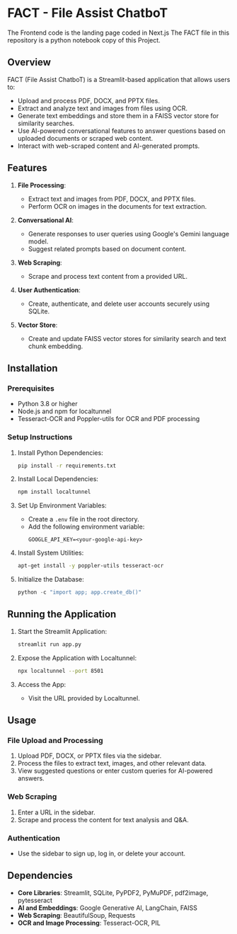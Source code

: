 # FACT - File Assist ChatboT

The Frontend code is the landing page coded in Next.js
The FACT file in this repository is a python notebook copy of this Project.

## Overview
FACT (File Assist ChatboT) is a Streamlit-based application that allows users to:
- Upload and process PDF, DOCX, and PPTX files.
- Extract and analyze text and images from files using OCR.
- Generate text embeddings and store them in a FAISS vector store for similarity searches.
- Use AI-powered conversational features to answer questions based on uploaded documents or scraped web content.
- Interact with web-scraped content and AI-generated prompts.

## Features
1. **File Processing**:  
   - Extract text and images from PDF, DOCX, and PPTX files.
   - Perform OCR on images in the documents for text extraction.

2. **Conversational AI**:  
   - Generate responses to user queries using Google's Gemini language model.
   - Suggest related prompts based on document content.

3. **Web Scraping**:  
   - Scrape and process text content from a provided URL.

4. **User Authentication**:  
   - Create, authenticate, and delete user accounts securely using SQLite.

5. **Vector Store**:  
   - Create and update FAISS vector stores for similarity search and text chunk embedding.

## Installation

### Prerequisites
- Python 3.8 or higher
- Node.js and npm for localtunnel
- Tesseract-OCR and Poppler-utils for OCR and PDF processing

### Setup Instructions
1. Install Python Dependencies:
   ```bash
   pip install -r requirements.txt
   ```

2. Install Local Dependencies:
   ```bash
   npm install localtunnel
   ```

3. Set Up Environment Variables:
   - Create a `.env` file in the root directory.
   - Add the following environment variable:
     ```
     GOOGLE_API_KEY=<your-google-api-key>
     ```

4. Install System Utilities:
   ```bash
   apt-get install -y poppler-utils tesseract-ocr
   ```

5. Initialize the Database:
   ```python
   python -c "import app; app.create_db()"
   ```

## Running the Application

1. Start the Streamlit Application:
   ```bash
   streamlit run app.py
   ```

2. Expose the Application with Localtunnel:
   ```bash
   npx localtunnel --port 8501
   ```

3. Access the App:
   - Visit the URL provided by Localtunnel.

## Usage
### File Upload and Processing
1. Upload PDF, DOCX, or PPTX files via the sidebar.
2. Process the files to extract text, images, and other relevant data.
3. View suggested questions or enter custom queries for AI-powered answers.

### Web Scraping
1. Enter a URL in the sidebar.
2. Scrape and process the content for text analysis and Q&A.

### Authentication
- Use the sidebar to sign up, log in, or delete your account.

## Dependencies
- **Core Libraries**: Streamlit, SQLite, PyPDF2, PyMuPDF, pdf2image, pytesseract
- **AI and Embeddings**: Google Generative AI, LangChain, FAISS
- **Web Scraping**: BeautifulSoup, Requests
- **OCR and Image Processing**: Tesseract-OCR, PIL


```
